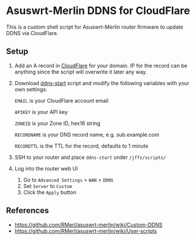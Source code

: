 # Asuswrt-Merlin DDNS for CloudFlare

This is a custom shell script for Asuswrt-Merlin router firmware to update DDNS via CloudFlare.

## Setup

1. Add an A record in [CloudFlare](https://www.cloudflare.com/) for your domain. IP for the record can be anything since the script will overwrite it later any way.

1. Download [ddns-start](ddns-start) script and modify the following variables with your own settings:

    `EMAIL` is your CloudFlare account email

    `APIKEY` is your API key

    `ZONEID` is your Zone ID, hex16 string

    `RECORDNAME` is your DNS record name, e.g. sub.example.com

    `RECORDTTL` is the TTL for the record, defaults to 1 minute

1. SSH to your router and place `ddns-start` under `/jffs/scripts/`

1. Log into the router web UI

    1. Go to `Advanced Settings` > `WAN` > `DDNS`
    2. Set `Server` to `Custom`
    3. Click the `Apply` button

## References

- https://github.com/RMerl/asuswrt-merlin/wiki/Custom-DDNS
- https://github.com/RMerl/asuswrt-merlin/wiki/User-scripts